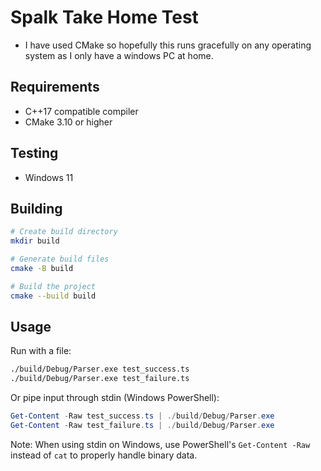 # Spalk Take Home Test

- I have used CMake so hopefully this runs gracefully on any operating system as I only have a windows PC at home.

## Requirements

- C++17 compatible compiler
- CMake 3.10 or higher

## Testing

- Windows 11

## Building

```bash
# Create build directory
mkdir build

# Generate build files
cmake -B build

# Build the project
cmake --build build
```

## Usage

Run with a file:
```bash
./build/Debug/Parser.exe test_success.ts
./build/Debug/Parser.exe test_failure.ts
```

Or pipe input through stdin (Windows PowerShell):
```powershell
Get-Content -Raw test_success.ts | ./build/Debug/Parser.exe
Get-Content -Raw test_failure.ts | ./build/Debug/Parser.exe
```

Note: When using stdin on Windows, use PowerShell's `Get-Content -Raw` instead of `cat` to properly handle binary data.